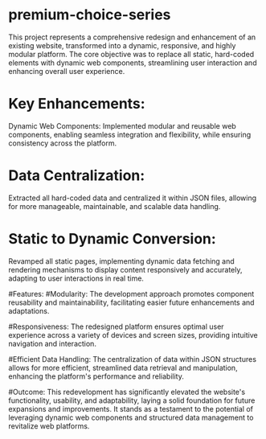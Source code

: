 # premium-choice-series
This project represents a comprehensive redesign and enhancement of an existing website, transformed into a dynamic, responsive, and highly modular platform. The core objective was to replace all static, hard-coded elements with dynamic web components, streamlining user interaction and enhancing overall user experience.
# Key Enhancements:
Dynamic Web Components:
Implemented modular and reusable web components, enabling seamless integration and flexibility, while ensuring consistency across the platform.

# Data Centralization:
Extracted all hard-coded data and centralized it within JSON files, allowing for more manageable, maintainable, and scalable data handling.

# Static to Dynamic Conversion:
Revamped all static pages, implementing dynamic data fetching and rendering mechanisms to display content responsively and accurately, adapting to user interactions in real time.

#Features:
#Modularity:
The development approach promotes component reusability and maintainability, facilitating easier future enhancements and adaptations.

#Responsiveness:
The redesigned platform ensures optimal user experience across a variety of devices and screen sizes, providing intuitive navigation and interaction.

#Efficient Data Handling:
The centralization of data within JSON structures allows for more efficient, streamlined data retrieval and manipulation, enhancing the platform's performance and reliability.

#Outcome:
This redevelopment has significantly elevated the website's functionality, usability, and adaptability, laying a solid foundation for future expansions and improvements. It stands as a testament to the potential of leveraging dynamic web components and structured data management to revitalize web platforms.
